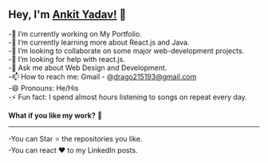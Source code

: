## Hey, I'm [Ankit Yadav!](https://drago215193.github.io/) 👋

-🔭 I’m currently working on My Portfolio.<br>
-🌱 I’m currently learning more about React.js and Java.<br>
-👯 I’m looking to collaborate on some major web-development projects.<br>
-🤔 I’m looking for help with react.js.<br>
-💬 Ask me about Web Design and Development.<br>
-📫 How to reach me: Gmail - @drago215193@gmail.com <br>
-😄 Pronouns: He/His <br>
-⚡ Fun fact: I spend almost hours listening to songs on repeat every day. <br>

<strong><strong>What if you like my work?</strong></strong> 🤩<br><hr>
-You can Star ⭐ the repositories you like.<br>
-You can react ❤️ to my LinkedIn posts.<br>
